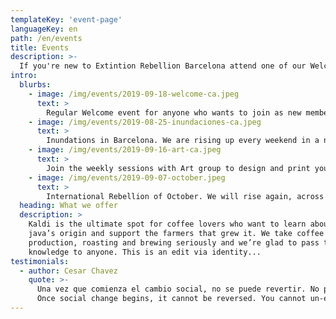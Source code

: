 ```yaml
---
templateKey: 'event-page'
languageKey: en
path: /en/events
title: Events
description: >-
  If you're new to Extintion Rebellion Barcelona attend one of our Welcome events. 
intro:
  blurbs:
    - image: /img/events/2019-09-18-welcome-ca.jpeg
      text: >
        Regular Welcome event for anyone who wants to join as new member. Become a rebel.
    - image: /img/events/2019-08-25-inundaciones-ca.jpeg
      text: >
        Inundations in Barcelona. We are rising up every weekend in a new location of the city.
    - image: /img/events/2019-09-16-art-ca.jpeg
      text: >
        Join the weekly sessions with Art group to design and print your own signs, t-shirt and more.
    - image: /img/events/2019-09-07-october.jpeg
      text: >
        International Rebellion of October. We will rise again, across cities, countries and continents. Come with us to Madrid.
  heading: What we offer
  description: >
    Kaldi is the ultimate spot for coffee lovers who want to learn about their
    java’s origin and support the farmers that grew it. We take coffee
    production, roasting and brewing seriously and we’re glad to pass that
    knowledge to anyone. This is an edit via identity...
testimonials:
  - author: Cesar Chavez
    quote: >-
      Una vez que comienza el cambio social, no se puede revertir. No puedes quitar la educación a la persona que ha aprendido a leer. No puedes humillar a la persona que siente orgullo. No puedes oprimir a la gente que ya no tiene miedo. Hemos visto el futuro, y el futuro es nuestro.
      Once social change begins, it cannot be reversed. You cannot un-educate the person who has learned to read. You cannot humiliate the person who feels pride. You cannot oppress the people who are not afraid anymore. We have seen the future and the future is ours.s
---
```

